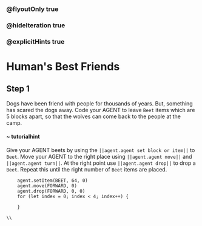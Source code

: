 ### @flyoutOnly true
### @hideIteration true
### @explicitHints true

# Human's Best Friends

## Step 1
Dogs have been friend with people for thousands of years. But, something has scared the dogs away. Code your AGENT to leave ``Beet`` items which are 5 blocks apart, so that the wolves can come back to the people at the camp.

#### ~ tutorialhint 
Give your AGENT beets by using the ``||agent.agent set block or item||`` to ``Beet``. Move your AGENT to the right place using ``||agent.agent move||`` and ``||agent.agent turn||``. At the right point use ``||agent.agent drop||`` to drop a ``Beet``. Repeat this until the right number of ``Beet`` items are placed.

```ghost
    agent.setItem(BEET, 64, 0)
    agent.move(FORWARD, 0)
    agent.drop(FORWARD, 0, 0)
    for (let index = 0; index < 4; index++) {
    	
    }
```
```template
\\
```
```package
```
